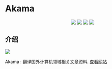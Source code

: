 # Akama

<p align="center">
<img src="https://img.shields.io/badge/%E7%BB%84%E7%BB%87-Akama-green.svg">
<img src="https://img.shields.io/badge/%E9%A2%86%E5%9F%9F-CST-blue.svg">
<img src="https://img.shields.io/badge/%E6%96%87%E6%A1%A3-Markdown-red.svg">
<img src="https://img.shields.io/badge/license-MIT-black.svg">
</p>

## 介绍

<img src="https://github.com/Lvsi-China/Akama/raw/master/extra/images/logo.png">

Akama : 翻译国外计算机领域相关文章资料. [查看网站](https://lvsi-china.github.io/)

